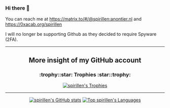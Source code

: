 ### Hi there 👋
You can reach me at https://matrix.to/#/@spirillen:anontier.nl
and https://0xacab.org/spirillen

I will no longer be supporting Github as they decided to require Spyware (2FA).

---
<h2 align="center">More insight of my GitHub account</h2>
<h3 align="center">:trophy::star: Trophies :star::trophy:</h3>


<p align="center">
<a href="https://github.com/ryo-ma/github-profile-trophy"><img src="https://github-profile-trophy.vercel.app/?username=spirillen&amp;theme=darkhub" alt="spirillen&#39;s Trophies"></a>
</p>

---

<p align="center">
<a href="https://github.com/anuraghazra/github-readme-stats"><img src="https://github-readme-stats.vercel.app/api?username=spirillen&amp;count_private=true&amp;theme=chartreuse-dark&amp;show_icons=true&amp;include_all_commits=true" alt="spirillen&#39;s GitHub stats"></a> <a href="https://github.com/anuraghazra/github-readme-stats"><img src="https://github-readme-stats.vercel.app/api/top-langs/?username=spirillen&amp;langs_count=5&amp;theme=chartreuse-dark&amp;show_icons=true&amp;include_all_commits=true" alt="Top spirillen&#39;s Languages"></a>
</p>
